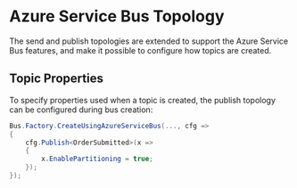 # Azure Service Bus Topology

The send and publish topologies are extended to support the Azure Service Bus features, and make it possible to configure how topics are created.


## Topic Properties

To specify properties used when a topic is created, the publish topology can be configured during bus creation:

```csharp
Bus.Factory.CreateUsingAzureServiceBus(..., cfg =>
{
    cfg.Publish<OrderSubmitted>(x =>
    {
        x.EnablePartitioning = true;
    });
});
```
